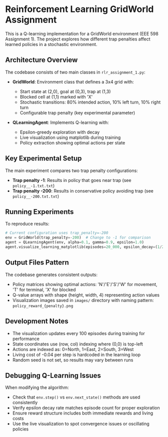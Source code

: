 # Reinforcement Learning GridWorld Assignment

This is a Q-learning implementation for a GridWorld environment (EEE 598 Assignment 1). The project explores how different trap penalties affect learned policies in a stochastic environment.

## Architecture Overview

The codebase consists of two main classes in `rlr_assignment_1.py`:

- **GridWorld**: Environment class that defines a 3x4 grid with:

  - Start state at (2,0), goal at (0,3), trap at (1,3)
  - Blocked cell at (1,1) marked with 'X'
  - Stochastic transitions: 80% intended action, 10% left turn, 10% right turn
  - Configurable trap penalty (key experimental parameter)

- **QLearningAgent**: Implements Q-learning with:
  - Epsilon-greedy exploration with decay
  - Live visualization using matplotlib during training
  - Policy extraction showing optimal actions per state

## Key Experimental Setup

The main experiment compares two trap penalty configurations:

- **Trap penalty -1**: Results in policy that goes near trap (see `policy__-1.txt.txt`)
- **Trap penalty -200**: Results in conservative policy avoiding trap (see `policy__-200.txt.txt`)

## Running Experiments

To reproduce results:

```python
# Current configuration uses trap_penalty=-200
env = GridWorld(trap_penalty=-200)  # Change to -1 for comparison
agent = QLearningAgent(env, alpha=0.1, gamma=0.9, epsilon=1.0)
agent.visualize_learning_matplotlib(episodes=20_000, epsilon_decay=(1/20_000), min_epsilon=0.01, interval=100)
```

## Output Files Pattern

The codebase generates consistent outputs:

- Policy matrices showing optimal actions: 'N'/'E'/'S'/'W' for movement, 'T' for terminal, 'X' for blocked
- Q-value arrays with shape (height, width, 4) representing action values
- Visualization images saved in `images/` directory with naming pattern: `policy_reward_{penalty}.png`

## Development Notes

- The visualization updates every 100 episodes during training for performance
- State coordinates use (row, col) indexing where (0,0) is top-left
- Actions are indexed as: 0=North, 1=East, 2=South, 3=West
- Living cost of -0.04 per step is hardcoded in the learning loop
- Random seed is not set, so results may vary between runs

## Debugging Q-Learning Issues

When modifying the algorithm:

- Check that `env.step()` vs `env.next_state()` methods are used consistently
- Verify epsilon decay rate matches episode count for proper exploration
- Ensure reward structure includes both immediate rewards and living costs
- Use the live visualization to spot convergence issues or oscillating policies
